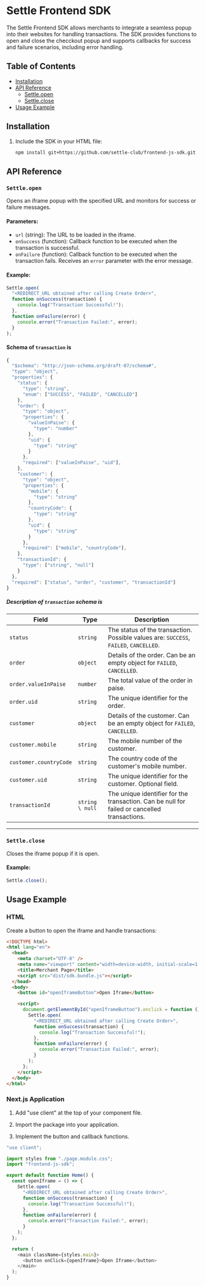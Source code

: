 # Settle Frontend SDK

The Settle Frontend SDK allows merchants to integrate a seamless popup into their websites for handling transactions. The SDK provides functions to open and close the checckout popup and supports callbacks for success and failure scenarios, including error handling.

## Table of Contents

- [Installation](#installation)
- [API Reference](#api-reference)
  - [Settle.open](#settleopen)
  - [Settle.close](#settleclose)
- [Usage Example](#usage-example)

## Installation

1. Include the SDK in your HTML file:

   ```bash
   npm install git+https://github.com/settle-club/frontend-js-sdk.git
   ```

## API Reference

### `Settle.open`

Opens an iframe popup with the specified URL and monitors for success or failure messages.

#### Parameters:

- `url` (string): The URL to be loaded in the iframe.
- `onSuccess` (function): Callback function to be executed when the transaction is successful.
- `onFailure` (function): Callback function to be executed when the transaction fails. Receives an `error` parameter with the error message.

#### Example:

```javascript
Settle.open(
  "<REDIRECT_URL obtained after calling Create Order>",
  function onSuccess(transaction) {
    console.log("Transaction Successful!");
  },
  function onFailure(error) {
    console.error("Transaction Failed:", error);
  }
);
```

#### Schema of `transaction` is

```javascript
{
  "$schema": "http://json-schema.org/draft-07/schema#",
  "type": "object",
  "properties": {
    "status": {
      "type": "string",
      "enum": ["SUCCESS", "FAILED", "CANCELLED"]
    },
    "order": {
      "type": "object",
      "properties": {
        "valueInPaise": {
          "type": "number"
        },
        "uid": {
          "type": "string"
        }
      },
      "required": ["valueInPaise", "uid"],
    },
    "customer": {
      "type": "object",
      "properties": {
        "mobile": {
          "type": "string"
        },
        "countryCode": {
          "type": "string"
        },
        "uid": {
          "type": "string"
        }
      },
      "required": ["mobile", "countryCode"],
    },
    "transactionId": {
      "type": ["string", "null"]
    }
  },
  "required": ["status", "order", "customer", "transactionId"]
}
```

##### Description of `transaction` schema is

| Field          | Type            | Description                                                             |
|----------------|-----------------|-------------------------------------------------------------------------|
| `status`       | `string`        | The status of the transaction. Possible values are: `SUCCESS`, `FAILED`, `CANCELLED`. |
| `order`        | `object`        | Details of the order. Can be an empty object for  `FAILED`, `CANCELLED`.                           |
| `order.valueInPaise` | `number`  | The total value of the order in paise.                 |
| `order.uid`    | `string`        | The unique identifier for the order.                    |
| `customer`     | `object`        | Details of the customer. Can be an empty object for  `FAILED`, `CANCELLED`.                         |
| `customer.mobile`      | `string` | The mobile number of the customer.                      |
| `customer.countryCode` | `string` | The country code of the customer's mobile number.       |
| `customer.uid`         | `string` | The unique identifier for the customer. Optional field.                 |
| `transactionId`        | `string \ null` | The unique identifier for the transaction. Can be null for failed or cancelled transactions.           |




------------

### `Settle.close`

Closes the iframe popup if it is open.

#### Example:

```javascript
Settle.close();
```

## Usage Example

### HTML

Create a button to open the iframe and handle transactions:

```html
<!DOCTYPE html>
<html lang="en">
  <head>
    <meta charset="UTF-8" />
    <meta name="viewport" content="width=device-width, initial-scale=1.0" />
    <title>Merchant Page</title>
    <script src="dist/sdk.bundle.js"></script>
  </head>
  <body>
    <button id="openIframeButton">Open Iframe</button>

    <script>
      document.getElementById("openIframeButton").onclick = function () {
        Settle.open(
          "<REDIRECT_URL obtained after calling Create Order>",
          function onSuccess(transaction) {
            console.log("Transaction Successful!");
          },
          function onFailure(error) {
            console.error("Transaction Failed:", error);
          }
        );
      };
    </script>
  </body>
</html>
```

### Next.js Application

1. Add "use client" at the top of your component file.

2. Import the package into your application.

3. Implement the button and callback functions.

```javascript
"use client";

import styles from "./page.module.css";
import "frontend-js-sdk";

export default function Home() {
  const openIframe = () => {
    Settle.open(
      "<REDIRECT_URL obtained after calling Create Order>",
      function onSuccess(transaction) {
        console.log("Transaction Successful!");
      },
      function onFailure(error) {
        console.error("Transaction Failed:", error);
      }
    );
  };

  return (
    <main className={styles.main}>
      <button onClick={openIframe}>Open Iframe</button>
    </main>
  );
}
```
